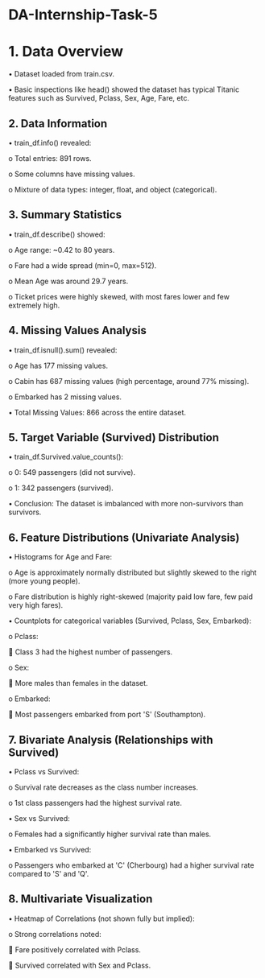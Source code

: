 # DA-Internship-Task-5

# 1. Data Overview
   
•	Dataset loaded from train.csv.

•	Basic inspections like head() showed the dataset has typical Titanic features such as Survived, Pclass, Sex, Age, Fare, etc.

## 2. Data Information
            
•	train_df.info() revealed:

o	Total entries: 891 rows.

o	Some columns have missing values.

o	Mixture of data types: integer, float, and object (categorical).

## 3. Summary Statistics
            
•	train_df.describe() showed:

o	Age range: ~0.42 to 80 years.

o	Fare had a wide spread (min=0, max=512).

o	Mean Age was around 29.7 years.

o	Ticket prices were highly skewed, with most fares lower and few extremely high.

## 4. Missing Values Analysis
           
•	train_df.isnull().sum() revealed:

o	Age has 177 missing values.

o	Cabin has 687 missing values (high percentage, around 77% missing).

o	Embarked has 2 missing values.

•	Total Missing Values: 866 across the entire dataset.

## 5. Target Variable (Survived) Distribution
   
•	train_df.Survived.value_counts():

o	0: 549 passengers (did not survive).

o	1: 342 passengers (survived).

•	Conclusion: The dataset is imbalanced with more non-survivors than survivors.

## 6. Feature Distributions (Univariate Analysis)
   
•	Histograms for Age and Fare:

o	Age is approximately normally distributed but slightly skewed to the right (more young people).

o	Fare distribution is highly right-skewed (majority paid low fare, few paid very high fares).

•	Countplots for categorical variables (Survived, Pclass, Sex, Embarked):

o	Pclass:

	Class 3 had the highest number of passengers.

o	Sex:

	More males than females in the dataset.

o	Embarked:

	Most passengers embarked from port 'S' (Southampton).

## 7. Bivariate Analysis (Relationships with Survived)
   
•	Pclass vs Survived:

o	Survival rate decreases as the class number increases.

o	1st class passengers had the highest survival rate.

•	Sex vs Survived:

o	Females had a significantly higher survival rate than males.

•	Embarked vs Survived:

o	Passengers who embarked at 'C' (Cherbourg) had a higher survival rate compared to 'S' and 'Q'.

## 8. Multivariate Visualization
            
•	Heatmap of Correlations (not shown fully but implied):

o	Strong correlations noted:

	Fare positively correlated with Pclass.

	Survived correlated with Sex and Pclass.
